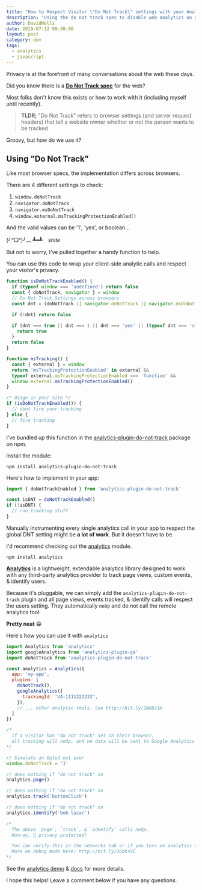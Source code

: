 ```yaml
---
title: "How to Respect Visitor \"Do Not Track\" settings with your Analytics tools"
description: "Using the do not track spec to disable web analytics on your website or app"
author: DavidWells
date: 2019-07-12 09:30:00
layout: post
category: dev
tags:
  - analytics
  - javascript
---
```


Privacy is at the forefront of many conversations about the web these days.

Did you know there is a [**Do Not Track spec**](https://www.w3.org/TR/tracking-dnt/) for the web?

Most folks don't know this exists or how to work with it (including myself until recently).

> **TLDR;** "Do Not Track" refers to browser settings (and server request headers) that tell a website owner whether or not the person wants to be tracked

Groovy, but how do we use it?

## Using "Do Not Track"

Like most browser specs, the implementation differs across browsers.

There are 4 different settings to check:

1. `window.doNotTrack`
2. `navigator.doNotTrack`
3. `navigator.msDoNotTrack`
4. `window.external.msTrackingProtectionEnabled()`

And the valid values can be '1', 'yes', or boolean...

(╯°□°)╯︵ ┻━┻  &nbsp;&nbsp; *shite*

But not to worry, I've pulled together a handy function to help.

You can use this code to wrap your client-side analytic calls and respect your visitor's privacy.

```js
function isDoNotTrackEnabled() {
  if (typeof window === 'undefined') return false
  const { doNotTrack, navigator } = window
  // Do Not Track Settings across browsers
  const dnt = (doNotTrack || navigator.doNotTrack || navigator.msDoNotTrack || msTracking())

  if (!dnt) return false

  if (dnt === true || dnt === 1 || dnt === 'yes' || (typeof dnt === 'string' && dnt.charAt(0) === '1')) {
    return true
  }
  return false
}

function msTracking() {
  const { external } = window
  return 'msTrackingProtectionEnabled' in external &&
  typeof external.msTrackingProtectionEnabled === 'function' &&
  window.external.msTrackingProtectionEnabled()
}

/* Usage in your site */
if (isDoNotTrackEnabled()) {
  // dont fire your tracking
} else {
  // fire tracking
}
```

I've bundled up this function in the [analytics-plugin-do-not-track](https://www.npmjs.com/package/analytics-plugin-do-not-track) package on npm.

Install the module:

```
npm install analytics-plugin-do-not-track
```

Here's how to implement in your app:

```js
import { doNotTrackEnabled } from 'analytics-plugin-do-not-track'

const isDNT = doNotTrackEnabled()
if (!isDNT) {
  // run tracking stuff
}
```

Manually instrumenting every single analytics call in your app to respect the global DNT setting might be **a lot of work**. But it doesn't have to be.

I'd recommend checking out the [analytics](https://www.npmjs.com/package/analytics) module.

```
npm install analytics
```

[**Analytics**](https://www.npmjs.com/package/analytics) is a lightweight, extendable analytics library designed to work with any third-party analytics provider to track page views, custom events, & identify users.

Because it's pluggable, we can simply add the `analytics-plugin-do-not-track` plugin and all page views, events tracked, & identify calls will respect the users setting. They automatically `noOp` and do not call the remote analytics tool.

**Pretty neat** 😁

Here's how you can use it with `analytics`

```js
import Analytics from 'analytics'
import googleAnalytics from 'analytics-plugin-ga'
import doNotTrack from 'analytics-plugin-do-not-track'

const analytics = Analytics({
  app: 'my-app',
  plugins: [
    doNotTrack(),
    googleAnalytics({
      trackingId: 'UA-1111222233',
    }),
    // ... other analytic tools. See http://bit.ly/2NU8z1H
  ]
})

/*
  If a visitor has "do not track" set in their browser,
  all tracking will noOp, and no data will be sent to Google Analytics
*/

// Simulate an Opted out user
window.doNotTrack = '1'

// does nothing if "do not track" on
analytics.page()

// does nothing if "do not track" on
analytics.track('buttonClick')

// does nothing if "do not track" on
analytics.identify('bob-lazar')

/*
  The above `page`, `track`, & `identify` calls noOp.
  Hooray, 🎉 privacy protected!

  You can verify this in the networks tab or if you turn on analytics debug mode.
  More on debug mode here: http://bit.ly/2GbKsVE
*/
```

See the [analytics demo](https://analytics-demo.netlify.com/) & [docs](https://github.com/davidwells/analytics#table-of-contents) for more details.

I hope this helps! Leave a comment below if you have any questions.
